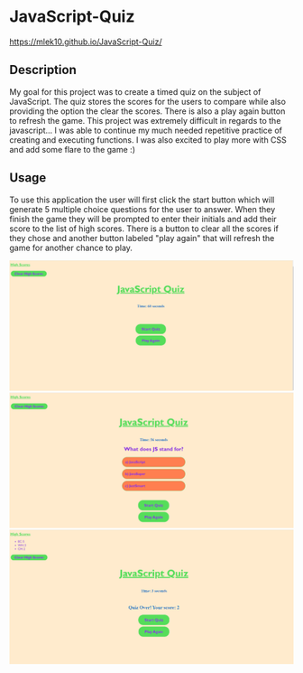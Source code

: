 # JavaScript-Quiz
https://mlek10.github.io/JavaScript-Quiz/

## Description

My goal for this project was to create a timed quiz on the subject of JavaScript. The quiz stores the scores for the users to compare while also providing the option the clear the scores. There is also a play again button to refresh the game. This project was extremely difficult in regards to the javascript... I was able to continue my much needed repetitive practice of creating and executing functions. I was also excited to play more with CSS and add some flare to the game :)

## Usage

To use this application the user will first click the start button which will generate 5 multiple choice questions for the user to answer. When they finish the game they will be prompted to enter their initials and add their score to the list of high scores. There is a button to clear all the scores if they chose and another button labeled "play again" that will refresh the game for another chance to play.

<img src="JQ1.png">
<img src="JQ2.png">
<img src="JQ3.png">
